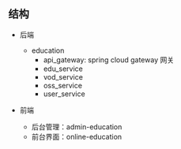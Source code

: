 
## 结构


- 后端
  - education
	- api_gateway: spring cloud	gateway 网关
	- edu_service
	- vod_service
	- oss_service
	- user_service

- 前端
  - 后台管理：admin-education
  - 前台界面：online-education


